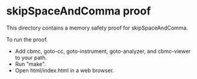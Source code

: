 skipSpaceAndComma proof
==============

This directory contains a memory safety proof for skipSpaceAndComma.

To run the proof.
* Add cbmc, goto-cc, goto-instrument, goto-analyzer, and cbmc-viewer
  to your path.
* Run "make".
* Open html/index.html in a web browser.

